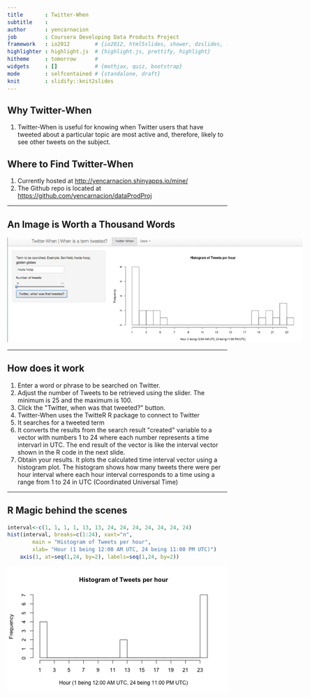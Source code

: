 ```yaml
---
title       : Twitter-When
subtitle    : 
author      : yencarnacion
job         : Coursera Developing Data Products Project
framework   : io2012        # {io2012, html5slides, shower, dzslides, ...}
highlighter : highlight.js  # {highlight.js, prettify, highlight}
hitheme     : tomorrow      # 
widgets     : []            # {mathjax, quiz, bootstrap}
mode        : selfcontained # {standalone, draft}
knit        : slidify::knit2slides
---
```

<!-- Limit image width and height -->
<style type='text/css'>
img {
    max-height: 560px;
    max-width: 964px;
}
</style>

<!-- Center image on slide -->
<script src="http://ajax.aspnetcdn.com/ajax/jQuery/jquery-1.7.min.js"></script>
<script type='text/javascript'>
$(function() {
    $("p:has(img)").addClass('centered');
});
</script>

## Why Twitter-When

1. Twitter-When is useful for knowing when Twitter users that have tweeted about a particular topic are most active and, therefore, likely to see other tweets on the subject.

## Where to Find Twitter-When

1.  Currently hosted at http://yencarnacion.shinyapps.io/mine/
2.  The Github repo is located at https://github.com/yencarnacion/dataProdProj

---

## An Image is Worth a Thousand Words


<img style = 'text-align: center' src = "assets/img/screenShot.png" height="240" width="677" />

---

## How does it work

1. Enter a word or phrase to be searched on Twitter.
2. Adjust the number of Tweets to be retrieved using the slider. The minimum is 25 and the maximum is 100.
3. Click the "Twitter, when was that tweeted?" button.
4. Twitter-When uses the TwitteR R package to connect to Twitter
5. It searches for a tweeted term
6. It converts the results from the search result "created" variable to a vector with numbers 1 to 24 where each number represents a time intervarl in UTC.  The end result of the vector is like the interval vector shown in the R code in the next slide.
7. Obtain your results. It plots the calculated time interval vector using a histogram plot.  The histogram shows how many tweets there were per hour interval where each hour interval corresponds to a time using a range from 1 to 24 in UTC (Coordinated Universal Time)

---

## R Magic behind the scenes


```r
interval<-c(1, 1, 1, 1, 13, 13, 24, 24, 24, 24, 24, 24, 24)
hist(interval, breaks=c(1:24), xaxt="n", 
        main = "Histogram of Tweets per hour", 
        xlab= "Hour (1 being 12:00 AM UTC, 24 being 11:00 PM UTC)")
    axis(1, at=seq(1,24, by=2), labels=seq(1,24, by=2))
```

<img src="assets/fig/unnamed-chunk-1.png" title="plot of chunk unnamed-chunk-1" alt="plot of chunk unnamed-chunk-1" style="display: block; margin: auto;" />



